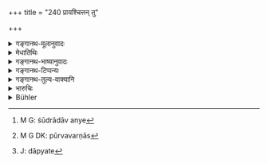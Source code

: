 +++
title = "240 प्रायश्चित्तन् तु"

+++

<details><summary>गङ्गानथ-मूलानुवादः</summary>

But men of the senior castes, who perform the expiatory penances, as prescribed, shall not be branded on the forehead by the king; they shall be made to pay the highest amercement.—(240)
</details>

<details><summary>मेधातिथिः</summary>

शूद्राद् अन्ये[^६१७] **पूर्वे वर्णास्**[^६१८] तेषां **प्रायश्चित्तं** कुर्वताम् अङ्कनं नास्ति । दण्डस् **तूत्तमसाहसं** पणसहस्रं दाप्याः[^६१९] ॥ ९.२४० ॥


[^६१९]:
     J: dāpyate


[^६१८]:
     M G DK: pūrvavarṇās


[^६१७]:
     M G: śūdrādāv anye
</details>

<details><summary>गङ्गानथ-भाष्यानुवादः</summary>

‘*Senior castes*’—All castes other than *Śūdras*. If they perform the
prescribed expiatory penances, there is to be no branding; and their
punishment shall consist of the ‘highest amercement;’ that is they
should be made to pay a thousand ‘*paṇas*.’— (240)
</details>

<details><summary>गङ्गानथ-टिप्पन्यः</summary>

‘*Uttama-sāhasam*’ [see
8.138].

This verse is quoted in *Vivādaratnākara* (p. 635);—in
*Vyavahāramayūkha* (p. 102);—in *Mitākṣarā*, (under 2.270);—and again
under 3.259, to the effect that the performance of expiatory rites is
necessary even when the culprit has paid a fine for his guilt (the
present text exonerating the man only from branding);—in
*Vyavāhāra-Bālambhāṭṭī* (p. 117);—and in *Prāyaścittaviveka* (p. 120).
</details>

<details><summary>गङ्गानथ-तुल्य-वाक्यानि</summary>

**(verses 9.235-242)  
**

See Comparative notes for [Verse
9.235].
</details>

<details><summary>भारुचिः</summary>

पूर्वे वर्णाः ब्राह्मणादयः । प्रमादवधे च पञ्चशतो दण्ड इत्य् एतद् अर्थाद् गम्यते ॥ ९.२४० ॥
</details>

<details><summary>Bühler</summary>

240	But (men of) all castes who perform the prescribed penances, must not be branded on the forehead by the king, but shall be made to pay the highest amercement.
</details>
